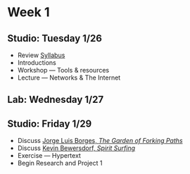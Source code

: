 # Week 1

## Studio: Tuesday 1/26

- Review [Syllabus](Syllabus.md)
- Introductions
- Workshop — Tools & resources
- Lecture — Networks & The Internet

## Lab: Wednesday 1/27

## Studio: Friday 1/29

- Discuss [Jorge Luis Borges, _The Garden of Forking Paths_](../Readings/Borges.pdf)  
- Discuss [Kevin Bewersdorf, _Spirit Surfing_](../Readings/Bewersdorf.pdf)
- Exercise — Hypertext
- Begin Research and Project 1
